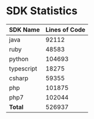 # SDK Statistics

| SDK Name | Lines of Code |
| -------- | ------------- |
| java | 92112 |
| ruby | 48583 |
| python | 104693 |
| typescript | 18275 |
| csharp | 59355 |
| php | 101875 |
| php7 | 102044 |
| **Total** | 526937 |
